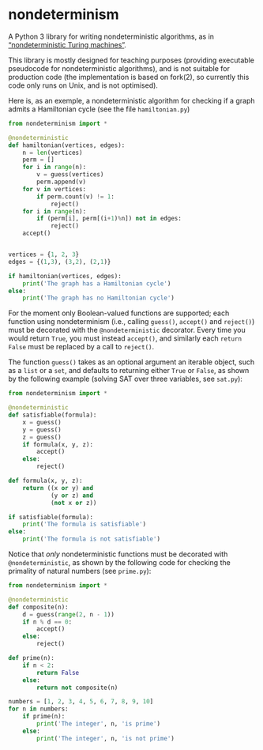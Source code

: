 # nondeterminism

A Python 3 library for writing nondeterministic algorithms, as in [“nondeterministic Turing machines”](https://en.wikipedia.org/wiki/Non-deterministic_Turing_machine).

This library is mostly designed for teaching purposes (providing executable pseudocode for nondeterministic algorithms), and is not suitable for production code (the implementation is based on fork(2), so currently this code only runs on Unix, and is not optimised).

Here is, as an exemple, a nondeterministic algorithm for checking if a graph admits a Hamiltonian cycle (see the file `hamiltonian.py`)

```python
from nondeterminism import *

@nondeterministic
def hamiltonian(vertices, edges):
    n = len(vertices)
    perm = []
    for i in range(n):
        v = guess(vertices)
        perm.append(v)
    for v in vertices:
        if perm.count(v) != 1:
            reject()
    for i in range(n):
        if (perm[i], perm[(i+1)%n]) not in edges:
            reject()
    accept()


vertices = {1, 2, 3}
edges = {(1,3), (3,2), (2,1)}

if hamiltonian(vertices, edges):
    print('The graph has a Hamiltonian cycle')
else:
    print('The graph has no Hamiltonian cycle')

```

For the moment only Boolean-valued functions are supported; each function using nondeterminism (i.e., calling `guess()`, `accept()` and `reject()`) must be decorated with the `@nondeterministic` decorator. Every time you would return `True`, you must instead `accept()`, and similarly each `return False` must be replaced by a call to `reject()`.

The function `guess()` takes as an optional argument an iterable object, such as a `list` or a `set`, and defaults to returning either `True` or `False`, as shown by the following example (solving SAT over three variables, see `sat.py`):

```python
from nondeterminism import *

@nondeterministic
def satisfiable(formula):
    x = guess()
    y = guess()
    z = guess()
    if formula(x, y, z):
        accept()
    else:
        reject()

def formula(x, y, z):
    return ((x or y) and
            (y or z) and
            (not x or z))

if satisfiable(formula):
    print('The formula is satisfiable')
else:
    print('The formula is not satisfiable')
```

Notice that *only* nondeterministic functions must be decorated with `@nondeterministic`, as shown by the following code for checking the primality of natural numbers (see `prime.py`):

```python
from nondeterminism import *

@nondeterministic
def composite(n):
    d = guess(range(2, n - 1))
    if n % d == 0:
        accept()
    else:
        reject()

def prime(n):
    if n < 2:
        return False
    else:
        return not composite(n)

numbers = [1, 2, 3, 4, 5, 6, 7, 8, 9, 10]
for n in numbers:
    if prime(n):
        print('The integer', n, 'is prime')
    else:
        print('The integer', n, 'is not prime')
```
